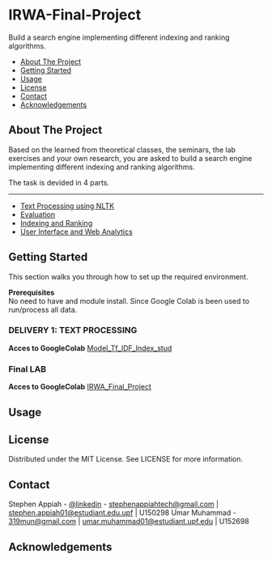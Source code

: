 # IRWA-Final-Project
Build a search engine implementing different indexing and ranking algorithms.

<!-- TOC depthFrom:2 depthTo:6 withLinks:1 updateOnSave:1 orderedList:0 -->

- [About The Project](#about-the-project)
- [Getting Started](#getting-started)
- [Usage](#usage)
- [License](#license)
- [Contact](#contact)
- [Acknowledgements](#acknowledgements)

<!-- /TOC -->

## About The Project

Based on the learned from theoretical classes, the seminars, the lab exercises and your own
research, you are asked to build a search engine implementing different indexing and
ranking algorithms.

The task is devided in 4 parts. 

***
* [Text Processing using NLTK](https://www.datacamp.com/community/tutorials/text-analytics-beginners-nltk)
* [Evaluation]()
* [Indexing and Ranking]()
* [User Interface and Web Analytics]()


## Getting Started

This section walks you through how to set up the required environment.

**Prerequisites**<br>
No need to have and module install. Since Google Colab is been used to run/process all data.

### DELIVERY  1: TEXT PROCESSING

**Acces to GoogleColab**
[Model_Tf_IDF_Index_stud](https://drive.google.com/drive/folders/17JuFBoRV_CTMNBXbjcBao1QvwXejlEid?usp=sharing)

### Final LAB
**Acces to GoogleColab**
[IRWA_Final_Project](https://drive.google.com/drive/folders/19_MAR5n6FGiqKbTv6uYZTmFDAD8XcqjT?usp=sharing)

## Usage

## License

Distributed under the MIT License. See LICENSE for more information.

## Contact

Stephen Appiah - [@linkedin](https://www.linkedin.com/in/stephenappiahtech/) - stephenappiahtech@gmail.com | stephen.appiah01@estudiant.edu.upf | U150298
Umar Muhammad - 319mun@gmail.com | umar.muhammad01@estudiant.upf.edu | U152698

## Acknowledgements

